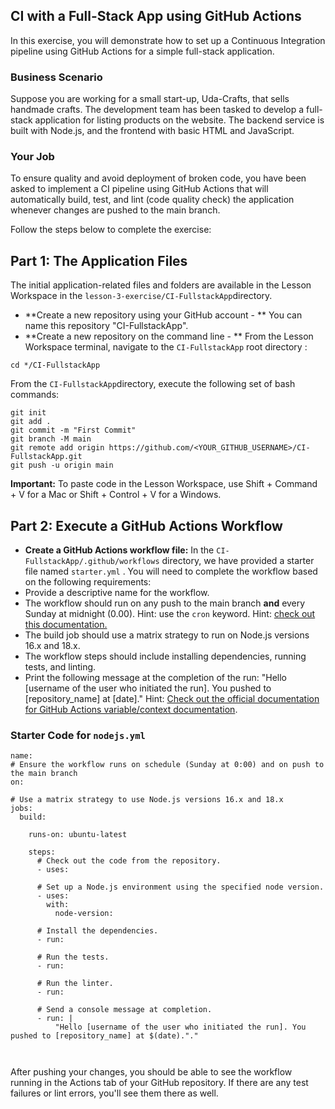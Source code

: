## CI with a Full-Stack App using GitHub Actions

In this exercise, you will demonstrate how to set up a Continuous Integration pipeline using GitHub Actions for a simple full-stack application.

### Business Scenario

Suppose you are working for a small start-up, Uda-Crafts, that sells handmade crafts. The development team has been tasked to develop a full-stack application for listing products on the website. The backend service is built with Node.js, and the frontend with basic HTML and JavaScript.

### Your Job

To ensure quality and avoid deployment of broken code, you have been asked to implement a CI pipeline using GitHub Actions that will automatically build, test, and lint (code quality check) the application whenever changes are pushed to the main branch.

Follow the steps below to complete the exercise:

## Part 1: The Application Files

The initial application-related files and folders are available in the Lesson Workspace in the `lesson-3-exercise/CI-FullstackApp`directory.

- **Create a new repository using your GitHub account - **
  You can name this repository "CI-FullstackApp".
- **Create a new repository on the command line - **
  From the Lesson Workspace terminal, navigate to the `CI-FullstackApp` root directory :

```undefined
cd */CI-FullstackApp
```

From the `CI-FullstackApp`directory, execute the following set of bash commands:

```
git init
git add .
git commit -m "First Commit"
git branch -M main
git remote add origin https://github.com/<YOUR_GITHUB_USERNAME>/CI-FullstackApp.git
git push -u origin main
```

**Important:** To paste code in the Lesson Workspace, use Shift + Command + V for a Mac or Shift + Control + V for a Windows.

## Part 2: Execute a GitHub Actions Workflow

- **Create a GitHub Actions workflow file:**
  In the `CI-FullstackApp/.github/workflows` directory, we have provided a starter file named `starter.yml` . You will need to complete the workflow based on the following requirements:
- Provide a descriptive name for the workflow.
- The workflow should run on any push to the main branch **and** every Sunday at midnight (0.00). Hint: use the `cron` keyword. Hint: <a href="https://pubs.opengroup.org/onlinepubs/9699919799/utilities/crontab.html#tag_20_25_07" target="_blank">check out this documentation.</a>
- The build job should use a matrix strategy to run on Node.js versions 16.x and 18.x.
- The workflow steps should include installing dependencies, running tests, and linting.
- Print the following message at the completion of the run: "Hello [username of the user who initiated the run]. You pushed to [repository_name] at [date]." Hint: <a href="https://docs.github.com/en/actions/learn-github-actions/contexts#job-context" target="_blank">Check out the official documentation for GitHub Actions variable/context documentation</a>.

### Starter Code for `nodejs.yml`

```
name:
# Ensure the workflow runs on schedule (Sunday at 0:00) and on push to the main branch
on:

# Use a matrix strategy to use Node.js versions 16.x and 18.x
jobs:
  build:

    runs-on: ubuntu-latest

    steps:
      # Check out the code from the repository.
      - uses:

      # Set up a Node.js environment using the specified node version.
      - uses:
        with:
          node-version:

      # Install the dependencies.
      - run:

      # Run the tests.
      - run:

      # Run the linter.
      - run:

      # Send a console message at completion.
      - run: |
          "Hello [username of the user who initiated the run]. You pushed to [repository_name] at $(date)."."



```

After pushing your changes, you should be able to see the workflow running in the Actions tab of your GitHub repository. If there are any test failures or lint errors, you'll see them there as well.

